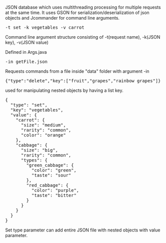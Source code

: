 JSON database which uses multithreading processing for multiple requests at the same time.
It uses GSON for serialization/deserialization of json objects and Jcommander for command line arguments.

<pre>
-t set -k vegetables -v carrot
</pre>
Command line argument structure consisting of -t(request name), -k(JSON key), -v(JSON value)

Defined in Args.java

<pre>
-in getFile.json
</pre>
Requests commands from a file inside "data" folder with argument -in

<pre>
{"type":"delete","key":["fruit","grapes","rainbow_grapes"]}
</pre>
used for manipulating nested objects by having a list key.

<pre>
{
  "type": "set",
  "key": "vegetables",
  "value": {
    "carrot": {
      "size": "medium",
      "rarity": "common",
      "color": "orange"
    },
    "cabbage": {
      "size": "big",
      "rarity": "common",
      "types": {
        "green_cabbage": {
          "color": "green",
          "taste": "sour"
        },
        "red_cabbage": {
          "color": "purple",
          "taste": "bitter"
        }
      }
    }
  }
}
</pre>
Set type parameter can add entire JSON file with nested objects with value parameter.